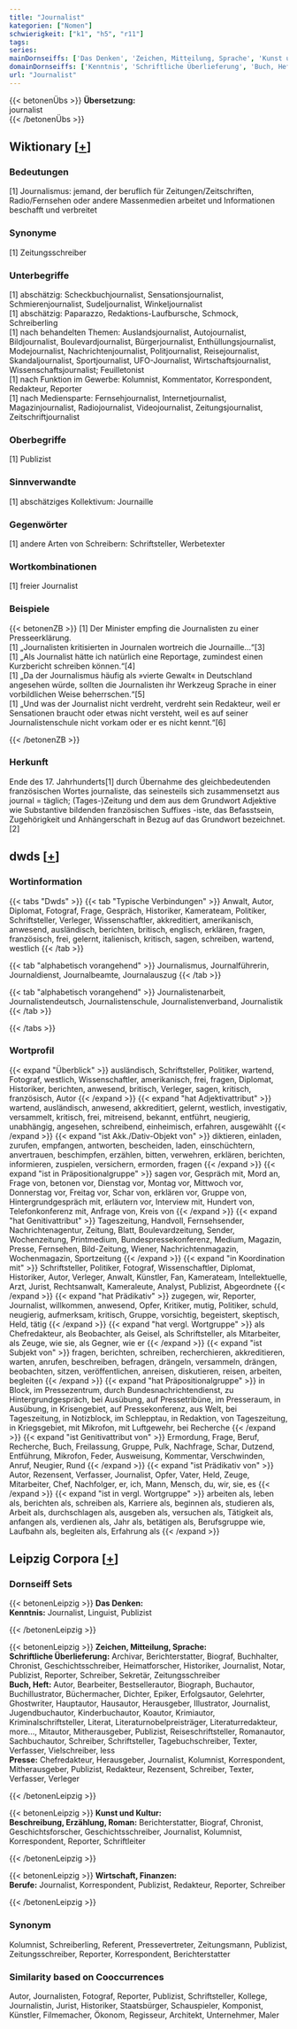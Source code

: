 ```yaml
---
title: "Journalist"
kategorien: ["Nomen"]
schwierigkeit: ["k1", "h5", "r11"]
tags:
series:
mainDornseiffs: ['Das Denken', 'Zeichen, Mitteilung, Sprache', 'Kunst und Kultur', 'Wirtschaft, Finanzen']
domainDornseiffs: ['Kenntnis', 'Schriftliche Überlieferung', 'Buch, Heft', 'Presse', 'Beschreibung, Erzählung, Roman', 'Berufe']
url: "Journalist"
---
```


{{< betonenÜbs >}}
**Übersetzung:**  
journalist  
{{< /betonenÜbs >}}

## Wiktionary [[+](https://de.wiktionary.org/wiki/Journalist)]

### Bedeutungen
[1] Journalismus: jemand, der beruflich für Zeitungen/Zeitschriften, Radio/Fernsehen oder andere Massenmedien arbeitet und Informationen beschafft und verbreitet  

### Synonyme
[1] Zeitungsschreiber  

### Unterbegriffe
[1] abschätzig: Scheckbuchjournalist, Sensationsjournalist, Schmierenjournalist, Sudeljournalist, Winkeljournalist  
[1] abschätzig: Paparazzo, Redaktions-Laufbursche, Schmock, Schreiberling  
[1] nach behandelten Themen: Auslandsjournalist, Autojournalist, Bildjournalist, Boulevardjournalist, Bürgerjournalist, Enthüllungsjournalist, Modejournalist, Nachrichtenjournalist, Politjournalist, Reisejournalist, Skandaljournalist, Sportjournalist, UFO-Journalist, Wirtschaftsjournalist, Wissenschaftsjournalist; Feuilletonist  
[1] nach Funktion im Gewerbe: Kolumnist, Kommentator, Korrespondent, Redakteur, Reporter  
[1] nach Mediensparte: Fernsehjournalist, Internetjournalist, Magazinjournalist, Radiojournalist, Videojournalist, Zeitungsjournalist, Zeitschriftjournalist  

### Oberbegriffe
[1] Publizist  

### Sinnverwandte
[1] abschätziges Kollektivum: Journaille  

### Gegenwörter
[1] andere Arten von Schreibern: Schriftsteller, Werbetexter  

### Wortkombinationen
[1] freier Journalist  

### Beispiele
{{< betonenZB >}}
[1] Der Minister empfing die Journalisten zu einer Presseerklärung.  
[1] „Journalisten kritisierten in Journalen wortreich die Journaille…“[3]  
[1] „Als Journalist hätte ich natürlich eine Reportage, zumindest einen Kurzbericht schreiben können.“[4]  
[1] „Da der Journalismus häufig als »vierte Gewalt« in Deutschland angesehen würde, sollten die Journalisten ihr Werkzeug Sprache in einer vorbildlichen Weise beherrschen.“[5]  
[1] „Und was der Journalist nicht verdreht, verdreht sein Redakteur, weil er Sensationen braucht oder etwas nicht versteht, weil es auf seiner Journalistenschule nicht vorkam oder er es nicht kennt.“[6]  

{{< /betonenZB >}}
### Herkunft
Ende des 17. Jahrhunderts[1] durch Übernahme des gleichbedeutenden französischen Wortes journaliste, das seinesteils sich zusammensetzt aus journal = täglich; (Tages-)Zeitung und dem aus dem Grundwort Adjektive wie Substantive bildenden französischen Suffixes -iste, das Befasstsein, Zugehörigkeit und Anhängerschaft in Bezug auf das Grundwort bezeichnet.[2]  



## dwds [[+](https://www.dwds.de/wb/Journalist)]

### Wortinformation
{{< tabs "Dwds" >}}
{{< tab "Typische Verbindungen" >}}
Anwalt, Autor, Diplomat, Fotograf, Frage, Gespräch, Historiker, Kamerateam, Politiker, Schriftsteller, Verleger, Wissenschaftler, akkreditiert, amerikanisch, anwesend, ausländisch, berichten, britisch, englisch, erklären, fragen, französisch, frei, gelernt, italienisch, kritisch, sagen, schreiben, wartend, westlich
{{< /tab >}}

{{< tab "alphabetisch vorangehend" >}}
Journalismus, Journalführerin, Journaldienst, Journalbeamte, Journalauszug
{{< /tab >}}

{{< tab "alphabetisch vorangehend" >}}
Journalistenarbeit, Journalistendeutsch, Journalistenschule, Journalistenverband, Journalistik
{{< /tab >}}

{{< /tabs >}}

### Wortprofil
{{< expand "Überblick" >}} ausländisch, Schriftsteller, Politiker, wartend, Fotograf, westlich, Wissenschaftler, amerikanisch, frei, fragen, Diplomat, Historiker, berichten, anwesend, britisch, Verleger, sagen, kritisch, französisch, Autor {{< /expand >}}
{{< expand "hat Adjektivattribut" >}} wartend, ausländisch, anwesend, akkreditiert, gelernt, westlich, investigativ, versammelt, kritisch, frei, mitreisend, bekannt, entführt, neugierig, unabhängig, angesehen, schreibend, einheimisch, erfahren, ausgewählt {{< /expand >}}
{{< expand "ist Akk./Dativ-Objekt von" >}} diktieren, einladen, zurufen, empfangen, antworten, bescheiden, laden, einschüchtern, anvertrauen, beschimpfen, erzählen, bitten, verwehren, erklären, berichten, informieren, zuspielen, versichern, ermorden, fragen {{< /expand >}}
{{< expand "ist in Präpositionalgruppe" >}} sagen vor, Gespräch mit, Mord an, Frage von, betonen vor, Dienstag vor, Montag vor, Mittwoch vor, Donnerstag vor, Freitag vor, Schar von, erklären vor, Gruppe von, Hintergrundgespräch mit, erläutern vor, Interview mit, Hundert von, Telefonkonferenz mit, Anfrage von, Kreis von {{< /expand >}}
{{< expand "hat Genitivattribut" >}} Tageszeitung, Handvoll, Fernsehsender, Nachrichtenagentur, Zeitung, Blatt, Boulevardzeitung, Sender, Wochenzeitung, Printmedium, Bundespressekonferenz, Medium, Magazin, Presse, Fernsehen, Bild-Zeitung, Wiener, Nachrichtenmagazin, Wochenmagazin, Sportzeitung {{< /expand >}}
{{< expand "in Koordination mit" >}} Schriftsteller, Politiker, Fotograf, Wissenschaftler, Diplomat, Historiker, Autor, Verleger, Anwalt, Künstler, Fan, Kamerateam, Intellektuelle, Arzt, Jurist, Rechtsanwalt, Kameraleute, Analyst, Publizist, Abgeordnete {{< /expand >}}
{{< expand "hat Prädikativ" >}} zugegen, wir, Reporter, Journalist, willkommen, anwesend, Opfer, Kritiker, mutig, Politiker, schuld, neugierig, aufmerksam, kritisch, Gruppe, vorsichtig, begeistert, skeptisch, Held, tätig {{< /expand >}}
{{< expand "hat vergl. Wortgruppe" >}} als Chefredakteur, als Beobachter, als Geisel, als Schriftsteller, als Mitarbeiter, als Zeuge, wie sie, als Gegner, wie er {{< /expand >}}
{{< expand "ist Subjekt von" >}} fragen, berichten, schreiben, recherchieren, akkreditieren, warten, anrufen, beschreiben, befragen, drängeln, versammeln, drängen, beobachten, sitzen, veröffentlichen, anreisen, diskutieren, reisen, arbeiten, begleiten {{< /expand >}}
{{< expand "hat Präpositionalgruppe" >}} in Block, im Pressezentrum, durch Bundesnachrichtendienst, zu Hintergrundgespräch, bei Ausübung, auf Pressetribüne, im Presseraum, in Ausübung, in Krisengebiet, auf Pressekonferenz, aus Welt, bei Tageszeitung, in Notizblock, im Schlepptau, in Redaktion, von Tageszeitung, in Kriegsgebiet, mit Mikrofon, mit Luftgewehr, bei Recherche {{< /expand >}}
{{< expand "ist Genitivattribut von" >}} Ermordung, Frage, Beruf, Recherche, Buch, Freilassung, Gruppe, Pulk, Nachfrage, Schar, Dutzend, Entführung, Mikrofon, Feder, Ausweisung, Kommentar, Verschwinden, Anruf, Neugier, Rund {{< /expand >}}
{{< expand "ist Prädikativ von" >}} Autor, Rezensent, Verfasser, Journalist, Opfer, Vater, Held, Zeuge, Mitarbeiter, Chef, Nachfolger, er, ich, Mann, Mensch, du, wir, sie, es {{< /expand >}}
{{< expand "ist in vergl. Wortgruppe" >}} arbeiten als, leben als, berichten als, schreiben als, Karriere als, beginnen als, studieren als, Arbeit als, durchschlagen als, ausgeben als, versuchen als, Tätigkeit als, anfangen als, verdienen als, Jahr als, betätigen als, Berufsgruppe wie, Laufbahn als, begleiten als, Erfahrung als {{< /expand >}}

## Leipzig Corpora [[+](https://corpora.uni-leipzig.de/en/res?word=Journalist&corpusId=deu_newscrawl-public_2018)]

### Dornseiff Sets
{{< betonenLeipzig >}}
**Das Denken:**  
**Kenntnis:** Journalist, Linguist, Publizist  

{{< /betonenLeipzig >}}


{{< betonenLeipzig >}}
**Zeichen, Mitteilung, Sprache:**  
**Schriftliche Überlieferung:** Archivar, Berichterstatter, Biograf, Buchhalter, Chronist, Geschichtsschreiber, Heimatforscher, Historiker, Journalist, Notar, Publizist, Reporter, Schreiber, Sekretär, Zeitungsschreiber  
**Buch, Heft:** Autor, Bearbeiter, Bestsellerautor, Biograph, Buchautor, Buchillustrator, Büchermacher, Dichter, Epiker, Erfolgsautor, Gelehrter, Ghostwriter, Hauptautor, Hausautor, Herausgeber, Illustrator, Journalist, Jugendbuchautor, Kinderbuchautor, Koautor, Krimiautor, Kriminalschriftsteller, Literat, Literaturnobelpreisträger, Literaturredakteur, more..., Mitautor, Mitherausgeber, Publizist, Reiseschriftsteller, Romanautor, Sachbuchautor, Schreiber, Schriftsteller, Tagebuchschreiber, Texter, Verfasser, Vielschreiber, less  
**Presse:** Chefredakteur, Herausgeber, Journalist, Kolumnist, Korrespondent, Mitherausgeber, Publizist, Redakteur, Rezensent, Schreiber, Texter, Verfasser, Verleger  

{{< /betonenLeipzig >}}


{{< betonenLeipzig >}}
**Kunst und Kultur:**  
**Beschreibung, Erzählung, Roman:** Berichterstatter, Biograf, Chronist, Geschichtsforscher, Geschichtsschreiber, Journalist, Kolumnist, Korrespondent, Reporter, Schriftleiter  

{{< /betonenLeipzig >}}


{{< betonenLeipzig >}}
**Wirtschaft, Finanzen:**  
**Berufe:** Journalist, Korrespondent, Publizist, Redakteur, Reporter, Schreiber  

{{< /betonenLeipzig >}}

### Synonym
Kolumnist, Schreiberling, Referent, Pressevertreter, Zeitungsmann, Publizist, Zeitungsschreiber, Reporter, Korrespondent, Berichterstatter


### Similarity based on Cooccurrences
Autor, Journalisten, Fotograf, Reporter, Publizist, Schriftsteller, Kollege, Journalistin, Jurist, Historiker, Staatsbürger, Schauspieler, Komponist, Künstler, Filmemacher, Ökonom, Regisseur, Architekt, Unternehmer, Maler

